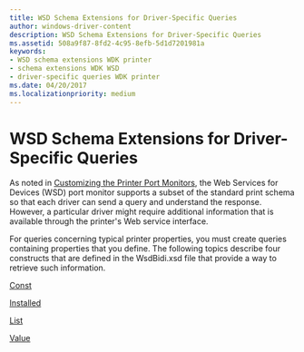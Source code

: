 ```yaml
---
title: WSD Schema Extensions for Driver-Specific Queries
author: windows-driver-content
description: WSD Schema Extensions for Driver-Specific Queries
ms.assetid: 508a9f87-8fd2-4c95-8efb-5d1d7201981a
keywords:
- WSD schema extensions WDK printer
- schema extensions WDK WSD
- driver-specific queries WDK printer
ms.date: 04/20/2017
ms.localizationpriority: medium
---
```


# WSD Schema Extensions for Driver-Specific Queries


As noted in [Customizing the Printer Port Monitors](customizing-the-printer-port-monitors.md), the Web Services for Devices (WSD) port monitor supports a subset of the standard print schema so that each driver can send a query and understand the response. However, a particular driver might require additional information that is available through the printer's Web service interface.

For queries concerning typical printer properties, you must create queries containing properties that you define. The following topics describe four constructs that are defined in the WsdBidi.xsd file that provide a way to retrieve such information.

[Const](const.md)

[Installed](installed.md)

[List](list.md)

[Value](value.md)

 

 





